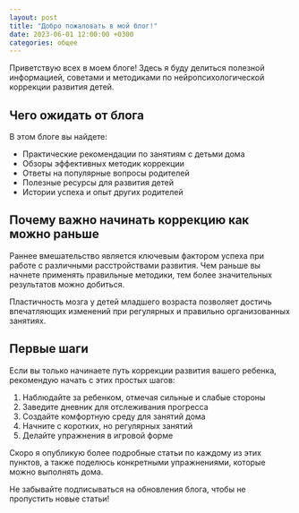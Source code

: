 ```yaml
---
layout: post
title: "Добро пожаловать в мой блог!"
date: 2023-06-01 12:00:00 +0300
categories: общее
---
```


Приветствую всех в моем блоге! Здесь я буду делиться полезной информацией, советами и методиками по нейропсихологической коррекции развития детей.

## Чего ожидать от блога

В этом блоге вы найдете:

- Практические рекомендации по занятиям с детьми дома
- Обзоры эффективных методик коррекции
- Ответы на популярные вопросы родителей
- Полезные ресурсы для развития детей
- Истории успеха и опыт других родителей

## Почему важно начинать коррекцию как можно раньше

Раннее вмешательство является ключевым фактором успеха при работе с различными расстройствами развития. Чем раньше вы начнете применять правильные методики, тем более значительных результатов можно добиться.

Пластичность мозга у детей младшего возраста позволяет достичь впечатляющих изменений при регулярных и правильно организованных занятиях.

## Первые шаги

Если вы только начинаете путь коррекции развития вашего ребенка, рекомендую начать с этих простых шагов:

1. Наблюдайте за ребенком, отмечая сильные и слабые стороны
2. Заведите дневник для отслеживания прогресса
3. Создайте комфортную среду для занятий дома
4. Начните с коротких, но регулярных занятий
5. Делайте упражнения в игровой форме

Скоро я опубликую более подробные статьи по каждому из этих пунктов, а также поделюсь конкретными упражнениями, которые можно выполнять дома.

Не забывайте подписываться на обновления блога, чтобы не пропустить новые статьи! 